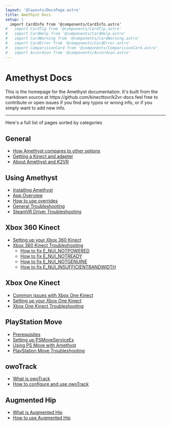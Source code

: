```yaml
---
layout: '@layouts/DocsPage.astro'
title: Amethyst Docs
setup: | 
  import CardInfo from '@components/CardInfo.astro'
#   import CardTip from '@components/CardTip.astro'
#   import CardHelp from '@components/CardHelp.astro'
#   import CardWarning from '@components/CardWarning.astro'
#   import CardError from '@components/CardError.astro'
#   import ComparisionCard from '@components/ComparisionCard.astro'
#   import Accordion from '@components/Accordion.astro'
---
```

# Amethyst Docs
<CardInfo title="About these docs">
This is the homepage for the Amethyst documentation. It's built from the markdown source at https://github.com/kinecttovr/k2vr-docs feel free to contribute or open issues if you find any typos or wrong info, or if you simply want to add new info.
</CardInfo>

---
Here's a full list of pages sorted by categories
## General
- [How Amethyst compares to other options](comparison)
- [Getting a Kinect and adapter](buying-kinect)
- [About Amethyst and K2VR](about)
## Using Amethyst
- [Installing Amethyst](app/installation)
- [App Overview](app/overview)
- [How to use overrides](app/overrides)
- [General Troubleshooting](app/help)
- [SteamVR Driver Troubleshooting](app/steamvr-driver-codes)
## Xbox 360 Kinect
- [Setting up your Xbox 360 Kinect](360/setup)
- [Xbox 360 Kinect Troubleshooting](360/troubleshooting)
  - [How to fix E_NUI_NOTPOWERED](360/troubleshooting/notpowered)
  - [How to fix E_NUI_NOTREADY](360/troubleshooting/notready)
  - [How to fix E_NUI_NOTGENUINE](360/troubleshooting/notgenuine)
  - [How to fix E_NUI_INSUFFICIENTBANDWIDTH](360/troubleshooting/insufficientbandwidth)
## Xbox One Kinect
- [Common issues with Xbox One Kinect](one/common-issues)
- [Setting up your Xbox One Kinect](one/setup)
- [Xbox One Kinect Troubleshooting](one/troubleshooting)
## PlayStation Move
- [Prerequisites](psmove/what-to-buy)
- [Setting up PSMoveServiceEx](psmove/setup)
- [Using PS Move with Amethyst](psmove/usage)
- [PlayStation Move Troubleshooting](psmove/troubleshooting)
## owoTrack
- [What is owoTrack](owo/about)
- [How to configure and use owoTrack](owo/setup)
## Augmented Hip
- [What is Augmented Hip](aughip/about)
- [How to use Augmented Hip](aughip/setup)